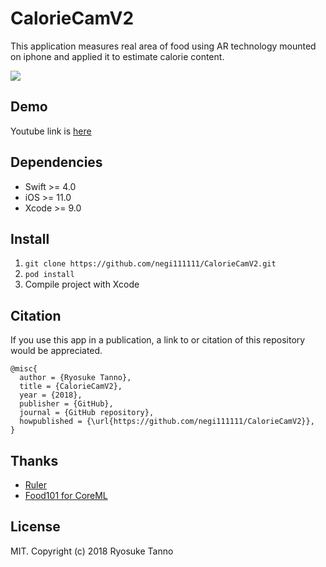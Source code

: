 # CalorieCamV2
This application measures real area of food using AR technology mounted on iphone and applied it to estimate calorie content.

<img src="https://github.com/negi111111/CalorieCamV2/blob/master/data/dl.gif"/>

## Demo
Youtube link is [here](https://www.youtube.com/watch?v=4fPdq_9fAYw)

## Dependencies
- Swift >= 4.0
- iOS >= 11.0
- Xcode >= 9.0

## Install
1.  `git clone https://github.com/negi111111/CalorieCamV2.git`
2. `pod install`
3. Compile project with Xcode


## Citation
If you use this app in a publication, a link to or citation of this repository would be appreciated.
```
@misc{
  author = {Ryosuke Tanno},
  title = {CalorieCamV2},
  year = {2018},
  publisher = {GitHub},
  journal = {GitHub repository},
  howpublished = {\url{https://github.com/negi111111/CalorieCamV2}},
}
```
## Thanks
- [Ruler](https://github.com/TBXark/Ruler)
- [Food101 for CoreML](https://github.com/ph1ps/Food101-CoreML)

## License
MIT. Copyright (c) 2018 Ryosuke Tanno
